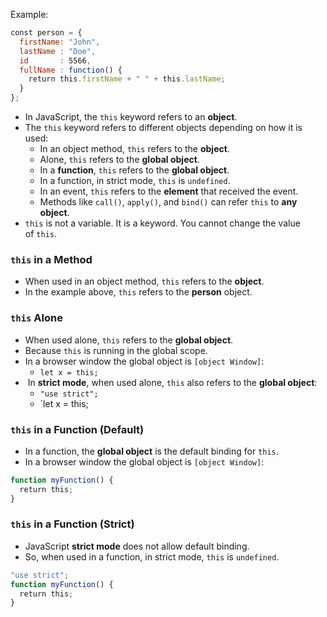 Example:
```js
const person = {  
  firstName: "John",  
  lastName : "Doe",  
  id       : 5566,  
  fullName : function() {  
    return this.firstName + " " + this.lastName;  
  }  
};
```

- In JavaScript, the `this` keyword refers to an **object**.
- The `this` keyword refers to different objects depending on how it is used:
	- In an object method, `this` refers to the **object**.
	- Alone, `this` refers to the **global object**.
	- In a **function**, `this` refers to the **global object**.
	- In a function, in strict mode, `this` is `undefined`.
	- In an event, `this` refers to the **element** that received the event.
	- Methods like `call()`, `apply()`, and `bind()` can refer `this` to **any object**.
- `this` is not a variable. It is a keyword. You cannot change the value of `this`.

### `this` in a Method
- When used in an object method, `this` refers to the **object**.
- In the example above, `this` refers to the **person** object.

### `this` Alone
- When used alone, `this` refers to the **global object**.
- Because `this` is running in the global scope.
- In a browser window the global object is `[object Window]`:
	- `let x = this;`
-  In **strict mode**, when used alone, `this` also refers to the **global object**:
	- `"use strict";`
	- `let x = this;

### `this` in a Function (Default)
- In a function, the **global object** is the default binding for `this`.
- In a browser window the global object is `[object Window]`:
```js
function myFunction() {  
  return this;  
}
```

### `this` in a Function (Strict)
- JavaScript **strict mode** does not allow default binding.
- So, when used in a function, in strict mode, `this` is `undefined`.
```js
"use strict";  
function myFunction() {  
  return this;  
}
```
